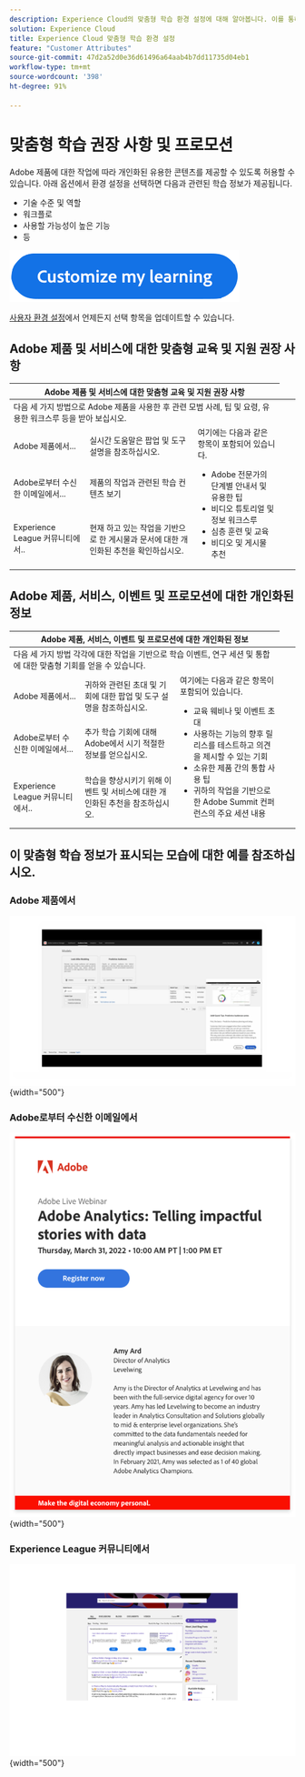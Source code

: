 ```yaml
---
description: Experience Cloud의 맞춤형 학습 환경 설정에 대해 알아봅니다. 이를 통해 고객은 사용 데이터를 기반으로 이메일, Adobe Experience Cloud 제품 및 Adobe Experience League 커뮤니티를 통해 개인화된 지원 및 프로모션을 받을 수 있습니다.
solution: Experience Cloud
title: Experience Cloud 맞춤형 학습 환경 설정
feature: "Customer Attributes"
source-git-commit: 47d2a52d0e36d61496a64aab4b7dd11735d04eb1
workflow-type: tm+mt
source-wordcount: '398'
ht-degree: 91%

---
```



# 맞춤형 학습 권장 사항 및 프로모션

Adobe 제품에 대한 작업에 따라 개인화된 유용한 콘텐츠를 제공할 수 있도록 허용할 수 있습니다. 아래 옵션에서 환경 설정을 선택하면 다음과 관련된 학습 정보가 제공됩니다.

* 기술 수준 및 역할
* 워크플로
* 사용할 가능성이 높은 기능
* 등

[![](assets/personalized-learning-customized-learning-button.png)](https://experience.adobe.com/?shell_forceuserconsent=true#/home)


[사용자 환경 설정](https://experience.adobe.com/preferences/)에서 언제든지 선택 항목을 업데이트할 수 있습니다.


## Adobe 제품 및 서비스에 대한 맞춤형 교육 및 지원 권장 사항

<table>
<thead>
  <tr>
    <th colspan="3">Adobe 제품 및 서비스에 대한 맞춤형 교육 및 지원 권장 사항</th>
  </tr>
</thead>
<tbody>
  <tr>
    <td colspan="3">다음 세 가지 방법으로 Adobe 제품을 사용한 후 관련 모범 사례, 팁 및 요령, 유용한 워크스루 등을 받아 보십시오.</td>
    <td></td>
    <td></td>
  </tr>
  <tr>
    <td>Adobe 제품에서...<br></td>
    <td>실시간 도움말은 팝업 및 도구 설명을 참조하십시오.</td>
    <td rowspan="3">여기에는 다음과 같은 항목이 포함되어 있습니다. <ul><li>Adobe 전문가의 단계별 안내서 및 유용한 팁</li> 
    <li>비디오 튜토리얼 및 정보 워크스루</li> 
    <li>심층 훈련 및 교육</li> 
    <li>비디오 및 게시물 추천</li>
    </ul></td>
  </tr>
  <tr>
    <td>Adobe로부터 수신한 이메일에서...</td>
    <td>제품의 작업과 관련된 학습 컨텐츠 보기</td>
  </tr>
  <tr>
    <td>Experience League 커뮤니티에서..</td>
    <td>현재 하고 있는 작업을 기반으로 한 게시물과 문서에 대한 개인화된 추천을 확인하십시오.</td>
  </tr>
</tbody>
</table>


## Adobe 제품, 서비스, 이벤트 및 프로모션에 대한 개인화된 정보

<table>
<thead>
  <tr>
    <th colspan="3">Adobe 제품, 서비스, 이벤트 및 프로모션에 대한 개인화된 정보</th>
  </tr>
</thead>
<tbody>
  <tr>
    <td colspan="3">다음 세 가지 방법 각각에 대한 작업을 기반으로 학습 이벤트, 연구 세션 및 통합에 대한 맞춤형 기회를 얻을 수 있습니다.</td>
    <td></td>
    <td></td>
  </tr>
  <tr>
    <td>Adobe 제품에서...<br></td>
    <td>귀하와 관련된 초대 및 기회에 대한 팝업 및 도구 설명을 참조하십시오.</td>
    <td rowspan="3">여기에는 다음과 같은 항목이 포함되어 있습니다. <ul>
    <li>교육 웨비나 및 이벤트 초대</li> 
    <li>사용하는 기능의 향후 릴리스를 테스트하고 의견을 제시할 수 있는 기회</li>
    <li>소유한 제품 간의 통합 사용 팁</li> 
    <li>귀하의 작업을 기반으로 한 Adobe Summit 컨퍼런스의 주요 세션 내용</li>
    </ul></td>
  </tr>
  <tr>
    <td>Adobe로부터 수신한 이메일에서...</td>
    <td>추가 학습 기회에 대해 Adobe에서 시기 적절한 정보를 얻으십시오.</td>
  </tr>
  <tr>
    <td>Experience League 커뮤니티에서..</td>
    <td>학습을 향상시키기 위해 이벤트 및 서비스에 대한 개인화된 추천을 참조하십시오.</td>
  </tr>
</tbody>
</table>


## 이 맞춤형 학습 정보가 표시되는 모습에 대한 예를 참조하십시오.


### Adobe 제품에서

![](assets/personalized-learning-in-product.gif){width="500"}

### Adobe로부터 수신한 이메일에서

![](assets/personalized-learning-email.png){width="500"}

### Experience League 커뮤니티에서

![](assets/personalized-learning-communities.png){width="500"}
